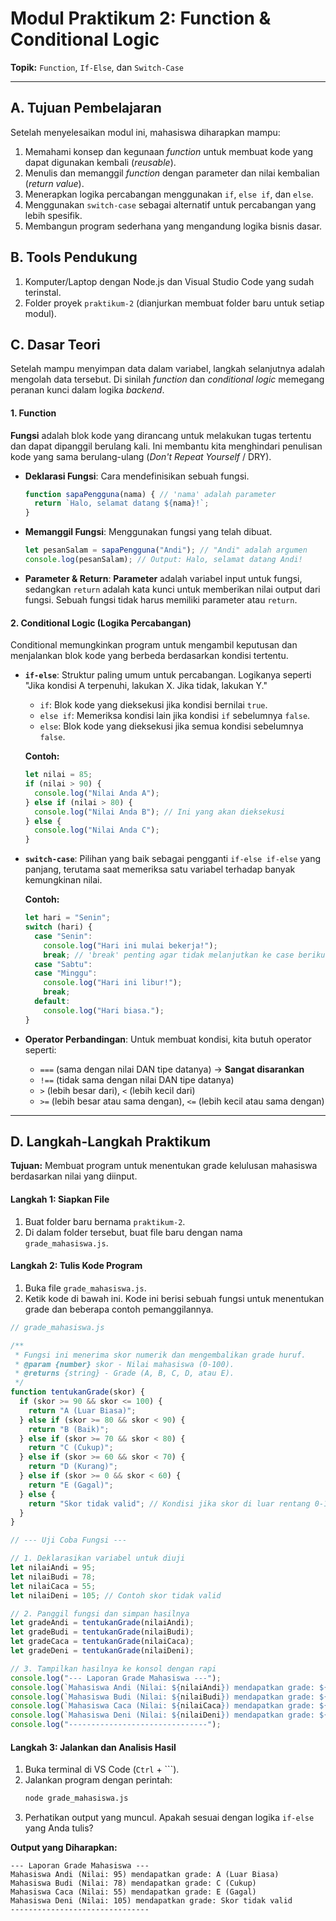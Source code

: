 
# **Modul Praktikum 2: Function & Conditional Logic**

**Topik:** `Function`, `If-Else`, dan `Switch-Case`

-----

## **A. Tujuan Pembelajaran**

Setelah menyelesaikan modul ini, mahasiswa diharapkan mampu:

1.  Memahami konsep dan kegunaan *function* untuk membuat kode yang dapat digunakan kembali (*reusable*).
2.  Menulis dan memanggil *function* dengan parameter dan nilai kembalian (*return value*).
3.  Menerapkan logika percabangan menggunakan `if`, `else if`, dan `else`.
4.  Menggunakan `switch-case` sebagai alternatif untuk percabangan yang lebih spesifik.
5.  Membangun program sederhana yang mengandung logika bisnis dasar.

## **B. Tools Pendukung**

1.  Komputer/Laptop dengan Node.js dan Visual Studio Code yang sudah terinstal.
2.  Folder proyek `praktikum-2` (dianjurkan membuat folder baru untuk setiap modul).

## **C. Dasar Teori**

Setelah mampu menyimpan data dalam variabel, langkah selanjutnya adalah mengolah data tersebut. Di sinilah *function* dan *conditional logic* memegang peranan kunci dalam logika *backend*.

#### **1. Function**

**Fungsi** adalah blok kode yang dirancang untuk melakukan tugas tertentu dan dapat dipanggil berulang kali. Ini membantu kita menghindari penulisan kode yang sama berulang-ulang (*Don't Repeat Yourself* / DRY).

  * **Deklarasi Fungsi**: Cara mendefinisikan sebuah fungsi.
    ```javascript
    function sapaPengguna(nama) { // 'nama' adalah parameter
      return `Halo, selamat datang ${nama}!`;
    }
    ```
  * **Memanggil Fungsi**: Menggunakan fungsi yang telah dibuat.
    ```javascript
    let pesanSalam = sapaPengguna("Andi"); // "Andi" adalah argumen
    console.log(pesanSalam); // Output: Halo, selamat datang Andi!
    ```
  * **Parameter & Return**: **Parameter** adalah variabel input untuk fungsi, sedangkan `return` adalah kata kunci untuk memberikan nilai output dari fungsi. Sebuah fungsi tidak harus memiliki parameter atau `return`.

#### **2. Conditional Logic (Logika Percabangan)**

Conditional memungkinkan program untuk mengambil keputusan dan menjalankan blok kode yang berbeda berdasarkan kondisi tertentu.

  * **`if-else`**: Struktur paling umum untuk percabangan. Logikanya seperti "Jika kondisi A terpenuhi, lakukan X. Jika tidak, lakukan Y."

      * `if`: Blok kode yang dieksekusi jika kondisi bernilai `true`.
      * `else if`: Memeriksa kondisi lain jika kondisi `if` sebelumnya `false`.
      * `else`: Blok kode yang dieksekusi jika semua kondisi sebelumnya `false`.

    **Contoh:**

    ```javascript
    let nilai = 85;
    if (nilai > 90) {
      console.log("Nilai Anda A");
    } else if (nilai > 80) {
      console.log("Nilai Anda B"); // Ini yang akan dieksekusi
    } else {
      console.log("Nilai Anda C");
    }
    ```

  * **`switch-case`**: Pilihan yang baik sebagai pengganti `if-else if-else` yang panjang, terutama saat memeriksa satu variabel terhadap banyak kemungkinan nilai.

    **Contoh:**

    ```javascript
    let hari = "Senin";
    switch (hari) {
      case "Senin":
        console.log("Hari ini mulai bekerja!");
        break; // 'break' penting agar tidak melanjutkan ke case berikutnya
      case "Sabtu":
      case "Minggu":
        console.log("Hari ini libur!");
        break;
      default:
        console.log("Hari biasa.");
    }
    ```

  * **Operator Perbandingan**: Untuk membuat kondisi, kita butuh operator seperti:

      * `===` (sama dengan nilai DAN tipe datanya) -\> **Sangat disarankan**
      * `!==` (tidak sama dengan nilai DAN tipe datanya)
      * `>` (lebih besar dari), `<` (lebih kecil dari)
      * `>=` (lebih besar atau sama dengan), `<=` (lebih kecil atau sama dengan)

-----

## **D. Langkah-Langkah Praktikum**

**Tujuan:** Membuat program untuk menentukan grade kelulusan mahasiswa berdasarkan nilai yang diinput.

#### **Langkah 1: Siapkan File**

1.  Buat folder baru bernama `praktikum-2`.
2.  Di dalam folder tersebut, buat file baru dengan nama `grade_mahasiswa.js`.

#### **Langkah 2: Tulis Kode Program**

1.  Buka file `grade_mahasiswa.js`.
2.  Ketik kode di bawah ini. Kode ini berisi sebuah fungsi untuk menentukan grade dan beberapa contoh pemanggilannya.

<!-- end list -->

```javascript
// grade_mahasiswa.js

/**
 * Fungsi ini menerima skor numerik dan mengembalikan grade huruf.
 * @param {number} skor - Nilai mahasiswa (0-100).
 * @returns {string} - Grade (A, B, C, D, atau E).
 */
function tentukanGrade(skor) {
  if (skor >= 90 && skor <= 100) {
    return "A (Luar Biasa)";
  } else if (skor >= 80 && skor < 90) {
    return "B (Baik)";
  } else if (skor >= 70 && skor < 80) {
    return "C (Cukup)";
  } else if (skor >= 60 && skor < 70) {
    return "D (Kurang)";
  } else if (skor >= 0 && skor < 60) {
    return "E (Gagal)";
  } else {
    return "Skor tidak valid"; // Kondisi jika skor di luar rentang 0-100
  }
}

// --- Uji Coba Fungsi ---

// 1. Deklarasikan variabel untuk diuji
let nilaiAndi = 95;
let nilaiBudi = 78;
let nilaiCaca = 55;
let nilaiDeni = 105; // Contoh skor tidak valid

// 2. Panggil fungsi dan simpan hasilnya
let gradeAndi = tentukanGrade(nilaiAndi);
let gradeBudi = tentukanGrade(nilaiBudi);
let gradeCaca = tentukanGrade(nilaiCaca);
let gradeDeni = tentukanGrade(nilaiDeni);

// 3. Tampilkan hasilnya ke konsol dengan rapi
console.log("--- Laporan Grade Mahasiswa ---");
console.log(`Mahasiswa Andi (Nilai: ${nilaiAndi}) mendapatkan grade: ${gradeAndi}`);
console.log(`Mahasiswa Budi (Nilai: ${nilaiBudi}) mendapatkan grade: ${gradeBudi}`);
console.log(`Mahasiswa Caca (Nilai: ${nilaiCaca}) mendapatkan grade: ${gradeCaca}`);
console.log(`Mahasiswa Deni (Nilai: ${nilaiDeni}) mendapatkan grade: ${gradeDeni}`);
console.log("-------------------------------");

```

#### **Langkah 3: Jalankan dan Analisis Hasil**

1.  Buka terminal di VS Code (`Ctrl` + \`\`\`).
2.  Jalankan program dengan perintah:
    ```bash
    node grade_mahasiswa.js
    ```
3.  Perhatikan output yang muncul. Apakah sesuai dengan logika `if-else` yang Anda tulis?

**Output yang Diharapkan:**

```
--- Laporan Grade Mahasiswa ---
Mahasiswa Andi (Nilai: 95) mendapatkan grade: A (Luar Biasa)
Mahasiswa Budi (Nilai: 78) mendapatkan grade: C (Cukup)
Mahasiswa Caca (Nilai: 55) mendapatkan grade: E (Gagal)
Mahasiswa Deni (Nilai: 105) mendapatkan grade: Skor tidak valid
-------------------------------
```
